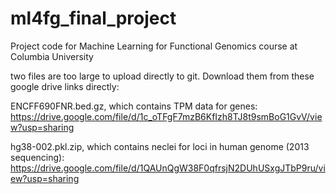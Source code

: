 # ml4fg_final_project
Project code for Machine Learning for Functional Genomics course at Columbia University

two files are too large to upload directly to git. Download them from these google drive links directly:

ENCFF690FNR.bed.gz, which contains TPM data for genes:
https://drive.google.com/file/d/1c_oTFgF7mzB6KfIzh8TJ8t9smBoG1GvV/view?usp=sharing

hg38-002.pkl.zip, which contains neclei for loci in human genome (2013 sequencing):
https://drive.google.com/file/d/1QAUnQgW38F0qfrsjN2DUhUSxgJTbP9ru/view?usp=sharing
